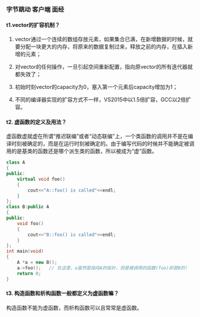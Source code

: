 ### 字节跳动 客户端 面经

#### t1.vector的扩容机制？

1) vector通过一个连续的数组存放元素，如果集合已满，在新增数据的时候，就要分配一块更大的内存，将原来的数据复制过来，释放之前的内存，在插入新增的元素；

2) 对vector的任何操作，一旦引起空间重新配置，指向原vector的所有迭代器就都失效了；

3) 初始时刻vector的capacity为0，塞入第一个元素后capacity增加为1；

4) 不同的编译器实现的扩容方式不一样，VS2015中以1.5倍扩容，GCC以2倍扩容。

#### t2. 虚函数的定义及用法？

虚函数虚就虚在所谓“推迟联编”或者“动态联编”上，一个类函数的调用并不是在编译时刻被确定的，而是在运行时刻被确定的。由于编写代码的时候并不能确定被调用的是基类的函数还是哪个派生类的函数，所以被成为“虚”函数。

```c++
class A
{
public:
    virtual void foo()
    {
        cout<<"A::foo() is called"<<endl;
    }
};
class B:public A
{
public:
    void foo()
    {
        cout<<"B::foo() is called"<<endl;
    }
};
int main(void)
{
    A *a = new B();
    a->foo();   // 在这里，a虽然是指向A的指针，但是被调用的函数(foo)却是B的!
    return 0;
}
```

#### t3. 构造函数和析构函数一般都定义为虚函数嘛？

构造函数不能为虚函数，而析构函数可以且常常是虚函数。

